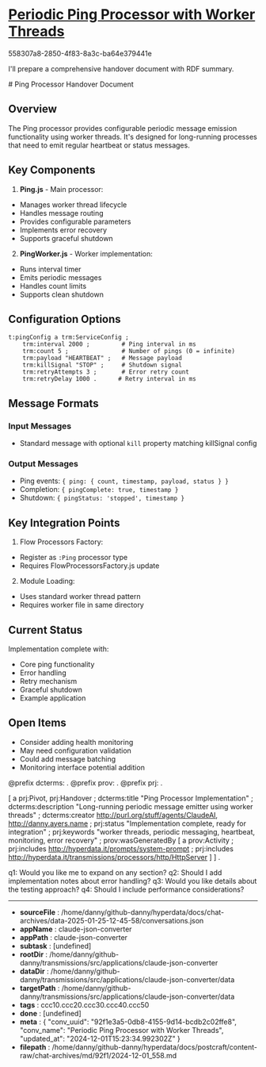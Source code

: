 # [Periodic Ping Processor with Worker Threads](https://claude.ai/chat/92f1e3a5-0db8-4155-9d14-bcdb2c02ffe8)

558307a8-2850-4f83-8a3c-ba64e379441e

 I'll prepare a comprehensive handover document with RDF summary.

<antArtifact identifier="handover-doc" type="text/markdown" title="Ping Processor Handover Document">
# Ping Processor Handover Document

## Overview
The Ping processor provides configurable periodic message emission functionality using worker threads. It's designed for long-running processes that need to emit regular heartbeat or status messages.

## Key Components

1. **Ping.js** - Main processor:
- Manages worker thread lifecycle
- Handles message routing
- Provides configurable parameters
- Implements error recovery
- Supports graceful shutdown

2. **PingWorker.js** - Worker implementation:
- Runs interval timer
- Emits periodic messages
- Handles count limits
- Supports clean shutdown

## Configuration Options

```turtle
t:pingConfig a trm:ServiceConfig ;
    trm:interval 2000 ;         # Ping interval in ms
    trm:count 5 ;               # Number of pings (0 = infinite)
    trm:payload "HEARTBEAT" ;   # Message payload
    trm:killSignal "STOP" ;     # Shutdown signal
    trm:retryAttempts 3 ;       # Error retry count
    trm:retryDelay 1000 .      # Retry interval in ms
```

## Message Formats

### Input Messages
- Standard message with optional `kill` property matching killSignal config

### Output Messages
- Ping events: `{ ping: { count, timestamp, payload, status } }`
- Completion: `{ pingComplete: true, timestamp }`
- Shutdown: `{ pingStatus: 'stopped', timestamp }`

## Key Integration Points

1. Flow Processors Factory:
- Register as `:Ping` processor type
- Requires FlowProcessorsFactory.js update

2. Module Loading:
- Uses standard worker thread pattern
- Requires worker file in same directory

## Current Status
Implementation complete with:
- Core ping functionality
- Error handling
- Retry mechanism
- Graceful shutdown
- Example application

## Open Items
- Consider adding health monitoring
- May need configuration validation
- Could add message batching
- Monitoring interface potential addition

</antArtifact>

<antArtifact identifier="handover-rdf" type="application/vnd.ant.code" language="turtle" title="RDF Summary">
@prefix dcterms: <http://purl.org/dc/terms/> .
@prefix prov: <http://www.w3.org/ns/prov#> .
@prefix prj: <http://purl.org/stuff/project/> .

[
    a prj:Pivot, prj:Handover ;
    dcterms:title "Ping Processor Implementation" ;
    dcterms:description "Long-running periodic message emitter using worker threads" ;
    dcterms:creator <http://purl.org/stuff/agents/ClaudeAI>, 
                   <http://danny.ayers.name> ;
    prj:status "Implementation complete, ready for integration" ;
    prj:keywords "worker threads, periodic messaging, heartbeat, monitoring, error recovery" ;
    prov:wasGeneratedBy [
        a prov:Activity ;
        prj:includes <http://hyperdata.it/prompts/system-prompt> ;
        prj:includes <http://hyperdata.it/transmissions/processors/http/HttpServer> 
    ]
] .
</antArtifact>

q1: Would you like me to expand on any section?
q2: Should I add implementation notes about error handling?
q3: Would you like details about the testing approach?
q4: Should I include performance considerations?

---

* **sourceFile** : /home/danny/github-danny/hyperdata/docs/chat-archives/data-2025-01-25-12-45-58/conversations.json
* **appName** : claude-json-converter
* **appPath** : claude-json-converter
* **subtask** : [undefined]
* **rootDir** : /home/danny/github-danny/transmissions/src/applications/claude-json-converter
* **dataDir** : /home/danny/github-danny/transmissions/src/applications/claude-json-converter/data
* **targetPath** : /home/danny/github-danny/transmissions/src/applications/claude-json-converter/data
* **tags** : ccc10.ccc20.ccc30.ccc40.ccc50
* **done** : [undefined]
* **meta** : {
  "conv_uuid": "92f1e3a5-0db8-4155-9d14-bcdb2c02ffe8",
  "conv_name": "Periodic Ping Processor with Worker Threads",
  "updated_at": "2024-12-01T15:23:34.992302Z"
}
* **filepath** : /home/danny/github-danny/hyperdata/docs/postcraft/content-raw/chat-archives/md/92f1/2024-12-01_558.md